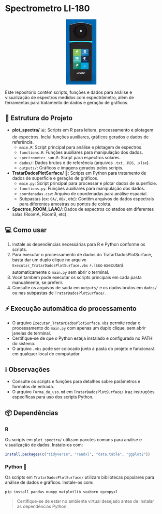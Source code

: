 # Spectrometro LI-180
<div align="center">
  <a href="https://www.licor.com/products/light/spectrometer">
    <img src="images/li180.png" alt="200" width="100"/>
  </a>
</div>


Este repositório contém scripts, funções e dados para análise e visualização de espectros medidos com espectrômetro, além de ferramentas para tratamento de dados e geração de gráficos.

## 📁 Estrutura do Projeto

- **plot_spectra/** 📊: Scripts em R para leitura, processamento e plotagem de espectros. Inclui funções auxiliares, gráficos gerados e dados de referência.
  - `main.R`: Script principal para análise e plotagem de espectros.
  - `functions.R`: Funções auxiliares para manipulação dos dados.
  - `spectrometer_sun.R`: Script para espectros solares.
  - `dados/`: Dados brutos e de referência (arquivos `.txt`, `.RDS`, `.xlsx`).
  - `outputs/`: Gráficos e imagens gerados pelos scripts.
- **TratarDadosPlotSurface/** 🐍: Scripts em Python para tratamento de dados de superfície e geração de gráficos.
  - `main.py`: Script principal para processar e plotar dados de superfície.
  - `functions.py`: Funções auxiliares para manipulação dos dados.
  - `coordenadas.csv`: Arquivo de coordenadas para análise espacial.
  - Subpastas (ex: `0A/`, `0B/`, etc): Contêm arquivos de dados espectrais para diferentes amostras ou pontos de coleta.
- **Spectros_ROOM_LAAC/**: Dados de espectros coletados em diferentes salas (RoomA, RoomB, etc).

## 💻 Como usar

1. Instale as dependências necessárias para R e Python conforme os scripts.
2. Para executar o processamento de dados do TratarDadosPlotSurface, basta dar um duplo clique no arquivo `Executar_TratarDadosPlotSurface.vbs` ⚡. Isso executará automaticamente o `main.py` sem abrir o terminal.
3. Você também pode executar os scripts principais em cada pasta manualmente, se preferir.
4. Consulte os arquivos de saída em `outputs/` e os dados brutos em `dados/` ou nas subpastas de `TratarDadosPlotSurface/`.

## ⚡ Execução automática do processamento

- O arquivo `Executar_TratarDadosPlotSurface.vbs` permite rodar o processamento do `main.py` com apenas um duplo clique, sem abrir janelas de terminal.
- Certifique-se de que o Python esteja instalado e configurado no PATH do sistema.
- O arquivo `.vbs` pode ser colocado junto à pasta do projeto e funcionará em qualquer local do computador.

## ℹ️ Observações

- Consulte os scripts e funções para detalhes sobre parâmetros e formatos de entrada.
- O arquivo `Forma_de_uso.md` em `TratarDadosPlotSurface/` traz instruções específicas para uso dos scripts Python.

## 📦 Dependências

### R

Os scripts em `plot_spectra/` utilizam pacotes comuns para análise e visualização de dados. Instale-os com:

```r
install.packages(c("tidyverse", "readxl", "data.table", "ggplot2"))
```

### Python 🐍

Os scripts em `TratarDadosPlotSurface/` utilizam bibliotecas populares para análise de dados e gráficos. Instale-os com:

```bash
pip install pandas numpy matplotlib seaborn openpyxl
```

> Certifique-se de estar no ambiente virtual desejado antes de instalar as dependências Python.